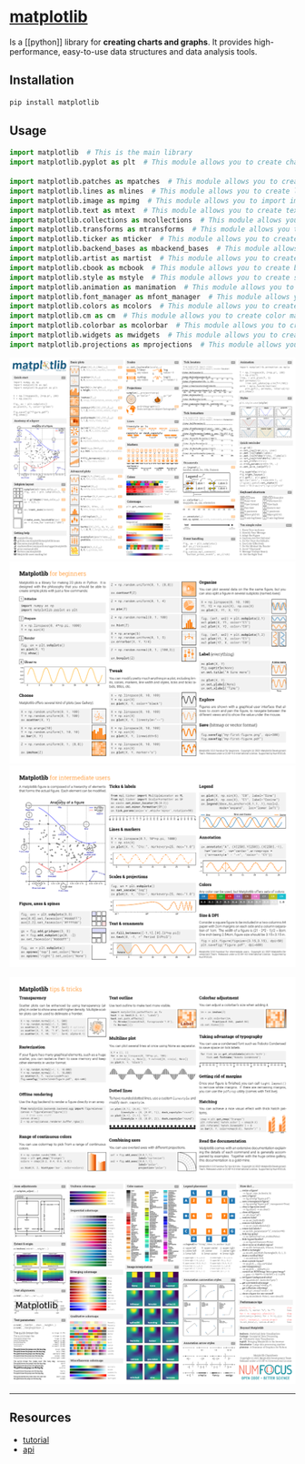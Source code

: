 # [matplotlib](https://matplotlib.org/)
Is a [[python]] library for **creating charts and graphs**. It provides high-performance, easy-to-use data structures and data analysis tools.


## Installation
```bash
pip install matplotlib
```

## Usage
```python
import matplotlib  # This is the main library
import matplotlib.pyplot as plt  # This module allows you to create charts and graphs easily

import matplotlib.patches as mpatches  # This module allows you to create patches (shapes) for your charts
import matplotlib.lines as mlines  # This module allows you to create lines for your charts
import matplotlib.image as mpimg  # This module allows you to import images for your charts
import matplotlib.text as mtext  # This module allows you to create text for your charts
import matplotlib.collections as mcollections  # This module allows you to create collections for your charts
import matplotlib.transforms as mtransforms  # This module allows you to create transformations for your charts
import matplotlib.ticker as mticker  # This module allows you to create tickers for your charts
import matplotlib.backend_bases as mbackend_bases  # This module allows you to create backend bases for your charts
import matplotlib.artist as martist  # This module allows you to create artists for your charts
import matplotlib.cbook as mcbook  # This module allows you to create books for your charts
import matplotlib.style as mstyle  # This module allows you to create styles for your charts
import matplotlib.animation as manimation  # This module allows you to create animations for your charts
import matplotlib.font_manager as mfont_manager  # This module allows you to create fonts for your charts
import matplotlib.colors as mcolors  # This module allows you to create colors for your charts
import matplotlib.cm as cm  # This module allows you to create color maps for your charts
import matplotlib.colorbar as mcolorbar  # This module allows you to create color bars for your charts
import matplotlib.widgets as mwidgets  # This module allows you to create widgets for your charts
import matplotlib.projections as mprojections  # This module allows you to create projections for your charts

```

![matplotlib](matplotlib.webp)
![matplotlib](beginner.webp)
![matplotlib](intermediate.webp)

![matplotlib](tips.webp)
![matplotlib](cheatsheets.webp)

----
## Resources
- [tutorial](https://matplotlib.org/stable/tutorials/index.html)
- [api](https://matplotlib.org/stable/api/index)
